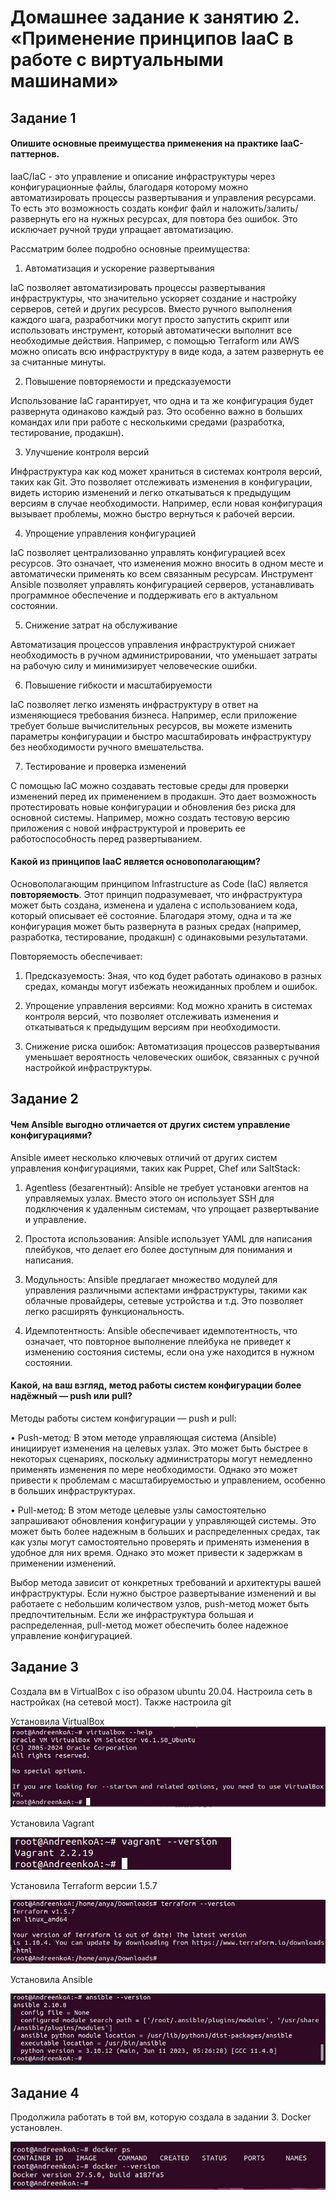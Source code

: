 # Домашнее задание к занятию 2. «Применение принципов IaaC в работе с виртуальными машинами»

## Задание 1
#### Опишите основные преимущества применения на практике IaaC-паттернов.

IaaC/IaC - это управление и описание инфраструктуры через конфигурационные файлы, благодаря которому можно автоматизировать процессы развертывания и управления ресурсами. То есть это возможность создать конфиг файл и наложить/залить/развернуть его на нужных ресурсах, для повтора без ошибок. Это исключает ручной труди упращает автоматизацию.

Рассматрим более подробно основные преимущества:

1. Автоматизация и ускорение развертывания

IaC позволяет автоматизировать процессы развертывания инфраструктуры, что значительно ускоряет создание и настройку серверов, сетей и других ресурсов. Вместо ручного выполнения каждого шага, разработчики могут просто запустить скрипт или использовать инструмент, который автоматически выполнит все необходимые действия. Например, с помощью Terraform или AWS  можно описать всю инфраструктуру в виде кода, а затем развернуть ее за считанные минуты.

2. Повышение повторяемости и предсказуемости

Использование IaC гарантирует, что одна и та же конфигурация будет развернута одинаково каждый раз. Это особенно важно в больших командах или при работе с несколькими средами (разработка, тестирование, продакшн).

3. Улучшение контроля версий

Инфраструктура как код может храниться в системах контроля версий, таких как Git. Это позволяет отслеживать изменения в конфигурации, видеть историю изменений и легко откатываться к предыдущим версиям в случае необходимости. Например, если новая конфигурация вызывает проблемы, можно быстро вернуться к рабочей версии.

4. Упрощение управления конфигурацией

IaC позволяет централизованно управлять конфигурацией всех ресурсов. Это означает, что изменения можно вносить в одном месте и автоматически применять ко всем связанным ресурсам. Инструмент Ansible позволяет управлять конфигурацией серверов, устанавливать программное обеспечение и поддерживать его в актуальном состоянии.

5. Снижение затрат на обслуживание

Автоматизация процессов управления инфраструктурой снижает необходимость в ручном администрировании, что уменьшает затраты на рабочую силу и минимизирует человеческие ошибки. 

6. Повышение гибкости и масштабируемости

IaC позволяет легко изменять инфраструктуру в ответ на изменяющиеся требования бизнеса. Например, если приложение требует больше вычислительных ресурсов, вы можете изменить параметры конфигурации и быстро масштабировать инфраструктуру без необходимости ручного вмешательства.

7. Тестирование и проверка изменений

С помощью IaC можно создавать тестовые среды для проверки изменений перед их применением в продакшн. Это дает возможность протестировать новые конфигурации и обновления без риска для основной системы. Например, можно создать тестовую версию приложения с новой инфраструктурой и проверить ее работоспособность перед развертыванием.


#### Какой из принципов IaaC является основополагающим?

Основополагающим принципом Infrastructure as Code (IaC) является **повторяемость**. Этот принцип подразумевает, что инфраструктура может быть создана, изменена и удалена с использованием кода, который описывает её состояние. Благодаря этому, одна и та же конфигурация может быть развернута в разных средах (например, разработка, тестирование, продакшн) с одинаковыми результатами.

Повторяемость обеспечивает:

1. Предсказуемость: Зная, что код будет работать одинаково в разных средах, команды могут избежать неожиданных проблем и ошибок.

2. Упрощение управления версиями: Код можно хранить в системах контроля версий, что позволяет отслеживать изменения и откатываться к предыдущим версиям при необходимости.

3. Снижение риска ошибок: Автоматизация процессов развертывания уменьшает вероятность человеческих ошибок, связанных с ручной настройкой инфраструктуры.


## Задание 2
#### Чем Ansible выгодно отличается от других систем управление конфигурациями?

Ansible имеет несколько ключевых отличий от других систем управления конфигурациями, таких как Puppet, Chef или SaltStack:

1. Agentless (безагентный): Ansible не требует установки агентов на управляемых узлах. Вместо этого он использует SSH для подключения к удаленным системам, что упрощает развертывание и управление.

2. Простота использования: Ansible использует YAML для написания плейбуков, что делает его более доступным для понимания и написания.

3. Модульность: Ansible предлагает множество модулей для управления различными аспектами инфраструктуры, такими как облачные провайдеры, сетевые устройства и т.д. Это позволяет легко расширять функциональность.

4. Идемпотентность: Ansible обеспечивает идемпотентность, что означает, что повторное выполнение плейбука не приведет к изменению состояния системы, если она уже находится в нужном состоянии.

#### Какой, на ваш взгляд, метод работы систем конфигурации более надёжный — push или pull?

Методы работы систем конфигурации — push и pull:

• Push-метод: В этом методе управляющая система (Ansible) инициирует изменения на целевых узлах. Это может быть быстрее в некоторых сценариях, поскольку администраторы могут немедленно применять изменения по мере необходимости. Однако это может привести к проблемам с масштабируемостью и управлением, особенно в больших инфраструктурах.

• Pull-метод: В этом методе целевые узлы самостоятельно запрашивают обновления конфигурации у управляющей системы. Это может быть более надежным в больших и распределенных средах, так как узлы могут самостоятельно проверять и применять изменения в удобное для них время. Однако это может привести к задержкам в применении изменений.

Выбор метода зависит от конкретных требований и архитектуры вашей инфраструктуры. Если нужно быстрое развертывание изменений и вы работаете с небольшим количеством узлов, push-метод может быть предпочтительным. Если же инфраструктура большая и распределенная, pull-метод может обеспечить более надежное управление конфигурацией.


## Задание 3

Создала вм в VirtualBox с iso образом ubuntu 20.04. Настроила сеть в настройках (на сетевой мост). Также настроила git

Установила VirtualBox  
![Установка VirtualBox](../img/vmbox_for.JPG)

Установила Vagrant

![Установка Vagrant](../img/vagrant.JPG)

Установила Terraform версии 1.5.7

![Установка Terraform](../img/terraform_1.5.7.JPG )

Установила Ansible

![Установка Ansible](../img/ansible.JPG)



## Задание 4

Продолжила работать в той вм, которую создала в задании 3. Docker установлен.

![Установка Docker](../img/docker_for_one.JPG)

